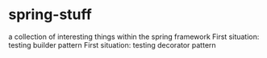 # spring-stuff
a collection of interesting things within the spring framework
First situation: testing builder pattern 
First situation: testing decorator pattern

